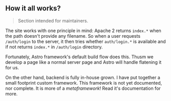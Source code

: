 ## How it all works?

> Section intended for maintainers.

The site works with one principle in mind: Apache 2 returns `index.*` when the
path doesn't provide any filename. So when a user requests `/auth/login` to
the server, it then tries whether `auth/login.*` is available and if not returns
`index.*` in `/auth/login` directory.

Fortunately, Astro framework's default build flow does this. Thusm we develop a
page like a normal server page and Astro will handle flatening it for us.

On the other hand, backend is fully in-house grown. I have put together a small
footprint custom framework. This framework is not yet documented, nor complete.
It is more of a *metaframework*! Read it's documentation for more.

